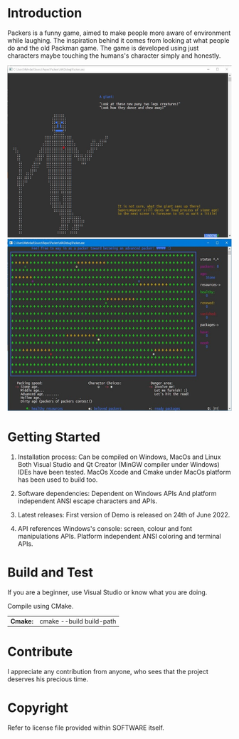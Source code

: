 # Introduction 
Packers is a funny game, aimed to make people more aware of environment while laughing.
The inspiration behind it comes from looking at what people do and the old Packman game.
The game is developed using just characters maybe touching the humans's character simply and honestly.

<img href="https://github.com/s-mehrdad" src="https://github.com/s-mehrdad/Packers/blob/master/screenshots/ScreenShot_3-3.jpg" width="600" height="386" alt="ScreenShot">

<img href="https://github.com/s-mehrdad" src="https://github.com/s-mehrdad/Packers/blob/master/screenshots/ScreenShot_5.jpg" width="600" height="386" alt="ScreenShot">


# Getting Started
1.	Installation process:
Can be compiled on Windows, MacOs and Linux
Both Visual Studio and Qt Creator (MinGW compiler under Windows) IDEs have been tested. MacOs Xcode and Cmake under MacOs platform has been used to build too.

2.	Software dependencies:
Dependent on Windows APIs
And platform independent ANSI escape characters and APIs.

3.	Latest releases:
First version of Demo is released on 24th of June 2022.

4.	API references
Windows's console: screen, colour and font manipulations APIs.
Platform independent ANSI coloring and terminal APIs.

# Build and Test
If you are a beginner, use Visual Studio or know what you are doing.

Compile using CMake.

<table>
<tr>
<td><b>Cmake:</b></td>
<td>cmake --build build-path</td>
</tr>
</table>

# Contribute
I appreciate any contribution from anyone, who sees that the project deserves his precious time.

# Copyright
Refer to license file provided within SOFTWARE itself.